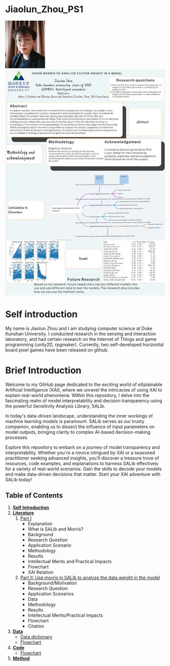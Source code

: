 # Jiaolun_Zhou_PS1
<img src="Photo.jpg" alt="Abstract Word Cloud">

<img src="Jiaolun's Poster.png" alt="Abstract Word Cloud">

# Self introduction
My name is Jiaolun Zhou and I am studying computer science at Duke Kunshan University. I conducted research in the sensing and interaction laboratory, and had certain research on the Internet of Things and game programming (unity2D, rpgmaker). Currently, two self-developed horizontal board pixel games have been released on github.
# Brief Introduction
Welcome to my GitHub page dedicated to the exciting world of eXplainable Artificial Intelligence (XAI), where we unravel the intricacies of using XAI to explain real-world phenomena. Within this repository, I delve into the fascinating realm of model interpretability and decision transparency using the powerful Sensitivity Analysis Library, SALib.

In today's data-driven landscape, understanding the inner workings of machine learning models is paramount. SALib serves as our trusty companion, enabling us to dissect the influence of input parameters on model outputs, bringing clarity to complex AI-based decision-making processes.

Explore this repository to embark on a journey of model transparency and interpretability. Whether you're a novice intrigued by XAI or a seasoned practitioner seeking advanced insights, you'll discover a treasure trove of resources, code examples, and explanations to harness SALib effectively for a variety of real-world scenarios. Gain the skills to decode your models and make data-driven decisions that matter. Start your XAI adventure with SALib today!

## Table of Contents
1. [**Self Introduction**](#self-introduction)
2. [**Literature**](./Literature)
   1. [Part I](./Literature/#Literature)
      - Explanation
      - What is SALib and Morris?
      - Background
      - Research Question
      - Application Scenario
      - Methodology
      - Results
      - Intellectual Merits and Practical Impacts
      - Flowchart
      - XAI Relation
   2. [Part II: Use morris in SALib to analyze the data weight in the model](./Literature/#My_Research)
      - Background/Motivation
      - Research Question
      - Application Scenarios
      - Data
      - Methodology
      - Results
      - Intellectual Merits/Practical Impacts
      - Flowchart
      - Citation
3. [**Data**](./Data)
   - [Data dictionary](./Data/#Data-dictionary)
   - [Flowchart](./Data/#abstract)
4. [**Code**](./Code)
   - [Flowchart](./Code/#abstract)
5. [**Method**](./Method)

